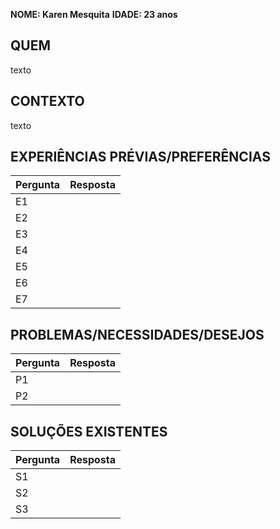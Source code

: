 **NOME: Karen Mesquita**
**IDADE: 23 anos**
## QUEM
texto
## CONTEXTO
texto
## EXPERIÊNCIAS PRÉVIAS/PREFERÊNCIAS
| Pergunta | Resposta |
| -------- | -------- |
| E1       |          |
| E2       |          |
| E3       |          |
| E4       |          |
| E5       |          |
| E6       |          |
| E7       |          |
## PROBLEMAS/NECESSIDADES/DESEJOS
| Pergunta | Resposta |
| -------- | -------- |
| P1       |          |
| P2       |          |
## SOLUÇÕES EXISTENTES
| Pergunta | Resposta |
| -------- | -------- |
| S1       |          |
| S2       |          |
| S3       |          |
